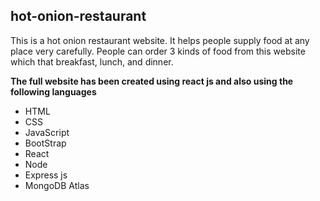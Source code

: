## hot-onion-restaurant

This is a hot onion restaurant website. It helps people supply food at any place very carefully. People can order 3 kinds of food from this website which that breakfast, lunch, and dinner.

**The full website has been created using react js and also using the following languages**

- HTML
- CSS
- JavaScript
- BootStrap
- React
- Node
- Express js
- MongoDB Atlas
